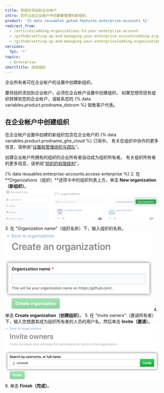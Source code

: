 ```yaml
---
title: 将组织添加到企业帐户
intro: 您可以在企业帐户中创建要管理的新组织。
product: '{% data reusables.gated-features.enterprise-accounts %}'
redirect_from:
  - /articles/adding-organizations-to-your-enterprise-account
  - /github/setting-up-and-managing-your-enterprise-account/adding-organizations-to-your-enterprise-account
  - /github/setting-up-and-managing-your-enterprise/adding-organizations-to-your-enterprise-account
versions:
  fpt: '*'
topics:
  - Enterprise
shortTitle: 添加组织
---
```


企业所有者可在企业帐户的设置中创建新组织。

要将组织添加到企业帐户，必须在企业帐户设置中创建组织。 如果您想将现有组织转移到您的企业帐户，请联系您的 {% data variables.product.prodname_dotcom %} 销售客户代表。

## 在企业帐户中创建组织

在企业帐户设置中创建的新组织包含在企业帐户的 {% data variables.product.prodname_ghe_cloud %} 订阅中。 有关在组织中协作的更多信息，请参阅“[设置和管理组织与团队](/categories/setting-up-and-managing-organizations-and-teams)”。

创建企业帐户所拥有的组织的企业所有者自动成为组织所有者。 有关组织所有者的更多信息，请参阅“[组织的权限级别](/articles/permission-levels-for-an-organization)”。

{% data reusables.enterprise-accounts.access-enterprise %}
2. 在 **Organizations（组织）**选项卡中的组织列表上方，单击 **New organization（新组织）**。 ![新组织按钮](/assets/images/help/business-accounts/enterprise-account-add-org.png)
3. 在 "Organization name"（组织名称）下，输入组织的名称。 ![用于输入新组织名称的字段](/assets/images/help/business-accounts/new-organization-name-field.png)
4. 单击 **Create organization（创建组织）**。
5. 在 "Invite owners"（邀请所有者）下，输入您想邀其成为组织所有者的人员的用户名，然后单击 **Invite（邀请）**。 ![组织所有者搜索字段和邀请按钮](/assets/images/help/business-accounts/invite-org-owner.png)
6. 单击 **Finish（完成）**。
